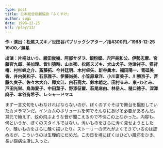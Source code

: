 ```yaml
---
type: post
title: 日本総合悲劇協会『ふくすけ』
author: sugi
date: 1998-12-25
url: /play/13/
---
```

**作・演出：松尾スズキ／世田谷パブリックシアター／指4300円／1998-12-25 19:00／無星**

**出演：片桐はいり、綾田俊樹、阿部サダヲ、銀粉蝶、宍戸美和公、伊勢志摩、宮藤官九郎、美加理、皆川猿時、山本密、松尾スズキ、犬山犬子、池津祥子、猫背椿、村杉蝉之介、斎藤拓、今井廷明、木村卓矢、新谷眞木、福田陽一、青砥美香、井内美和子、石原雅子、伊藤尚美、小笠原章洋、小川富美子、川勝京子、斉藤久実子、佐々木大介、釋文江、白石高大、鈴木朗之、田村るみ、東−ひとみ、戸田光栄、鳥海愛子、中田葉子、野添征爾、萩尾麻由、林岳人、樋口徳子、深澤麻子、本谷有希子、レシャードマユ**

まず一言文句をいわなければならないのが、ぼくのすぐそばで舞台を撮影していたカメラマンだ。インカムのボリュームを何でそんなにあげる必要があるんだ。耳元で絶えず、蚊の飛ぶような音が聞こえるので不快この上なかった。内容も、何というか、ぼくのスタイルではない。汚いものをさらに汚く見せようとしたり、醜いものをさらに醜く描いたり。ストーリーの流れがよくできているのは認めるが、こういうのは生理的にだめだ。この日を境にぼくはひどい風邪をひき、長い闘病生活に入った。

